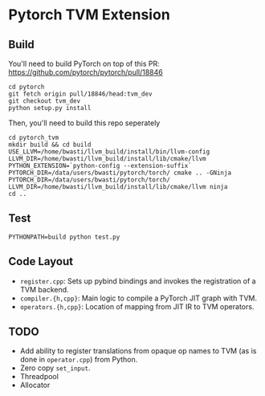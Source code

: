 # Pytorch TVM Extension

## Build

You'll need to build PyTorch on top of this PR: https://github.com/pytorch/pytorch/pull/18846
```
cd pytorch
git fetch origin pull/18846/head:tvm_dev
git checkout tvm_dev
python setup.py install
```

Then, you'll need to build this repo seperately
```
cd pytorch_tvm
mkdir build && cd build
USE_LLVM=/home/bwasti/llvm_build/install/bin/llvm-config LLVM_DIR=/home/bwasti/llvm_build/install/lib/cmake/llvm PYTHON_EXTENSION=`python-config --extension-suffix` PYTORCH_DIR=/data/users/bwasti/pytorch/torch/ cmake .. -GNinja
PYTORCH_DIR=/data/users/bwasti/pytorch/torch/ LLVM_DIR=/home/bwasti/llvm_build/install/lib/cmake/llvm ninja
cd ..
```

## Test

```
PYTHONPATH=build python test.py
```

## Code Layout

- `register.cpp`: Sets up pybind bindings and invokes the registration of a TVM backend.
- `compiler.{h,cpp}`: Main logic to compile a PyTorch JIT graph with TVM.
- `operators.{h,cpp}`: Location of mapping from JIT IR to TVM operators.


## TODO

- Add ability to register translations from opaque op names to TVM (as is done in `operator.cpp`) from Python.
- Zero copy `set_input`.
- Threadpool
- Allocator
